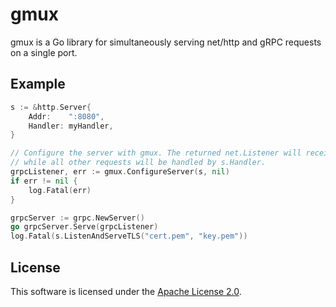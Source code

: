# gmux

gmux is a Go library for simultaneously serving net/http and gRPC requests on a single port.

## Example

```go
s := &http.Server{
	Addr:    ":8080",
	Handler: myHandler,
}

// Configure the server with gmux. The returned net.Listener will receive gRPC connections,
// while all other requests will be handled by s.Handler.
grpcListener, err := gmux.ConfigureServer(s, nil)
if err != nil {
	log.Fatal(err)
}

grpcServer := grpc.NewServer()
go grpcServer.Serve(grpcListener)
log.Fatal(s.ListenAndServeTLS("cert.pem", "key.pem"))
```

## License

This software is licensed under the [Apache License 2.0](./LICENSE).

